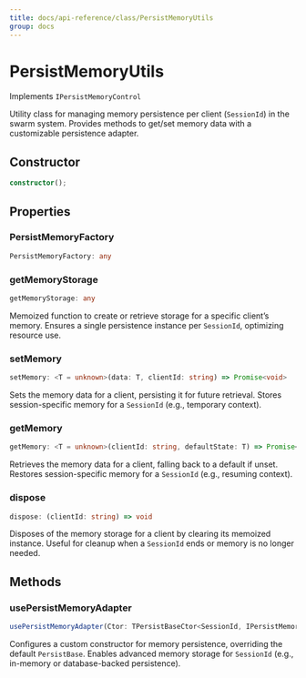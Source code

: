 ```yaml
---
title: docs/api-reference/class/PersistMemoryUtils
group: docs
---
```


# PersistMemoryUtils

Implements `IPersistMemoryControl`

Utility class for managing memory persistence per client (`SessionId`) in the swarm system.
Provides methods to get/set memory data with a customizable persistence adapter.

## Constructor

```ts
constructor();
```

## Properties

### PersistMemoryFactory

```ts
PersistMemoryFactory: any
```

### getMemoryStorage

```ts
getMemoryStorage: any
```

Memoized function to create or retrieve storage for a specific client’s memory.
Ensures a single persistence instance per `SessionId`, optimizing resource use.

### setMemory

```ts
setMemory: <T = unknown>(data: T, clientId: string) => Promise<void>
```

Sets the memory data for a client, persisting it for future retrieval.
Stores session-specific memory for a `SessionId` (e.g., temporary context).

### getMemory

```ts
getMemory: <T = unknown>(clientId: string, defaultState: T) => Promise<T>
```

Retrieves the memory data for a client, falling back to a default if unset.
Restores session-specific memory for a `SessionId` (e.g., resuming context).

### dispose

```ts
dispose: (clientId: string) => void
```

Disposes of the memory storage for a client by clearing its memoized instance.
Useful for cleanup when a `SessionId` ends or memory is no longer needed.

## Methods

### usePersistMemoryAdapter

```ts
usePersistMemoryAdapter(Ctor: TPersistBaseCtor<SessionId, IPersistMemoryData>): void;
```

Configures a custom constructor for memory persistence, overriding the default `PersistBase`.
Enables advanced memory storage for `SessionId` (e.g., in-memory or database-backed persistence).
